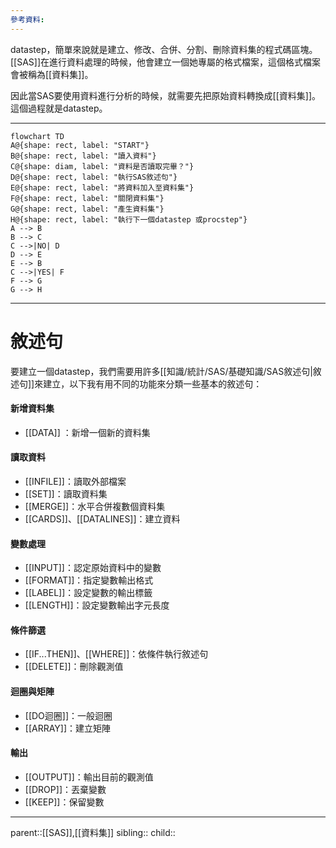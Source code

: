 ```yaml
---
參考資料:
---
```

datastep，簡單來說就是建立、修改、合併、分割、刪除資料集的程式碼區塊。[[SAS]]在進行資料處理的時候，他會建立一個她專屬的格式檔案，這個格式檔案會被稱為[[資料集]]。

因此當SAS要使用資料進行分析的時候，就需要先把原始資料轉換成[[資料集]]。這個過程就是datastep。
- - -
```mermaid
flowchart TD
A@{shape: rect, label: "START"}
B@{shape: rect, label: "讀入資料"}
C@{shape: diam, label: "資料是否讀取完畢？"}
D@{shape: rect, label: "執行SAS敘述句"}
E@{shape: rect, label: "將資料加入至資料集"}
F@{shape: rect, label: "關閉資料集"}
G@{shape: rect, label: "產生資料集"}
H@{shape: rect, label: "執行下一個datastep 或procstep"}
A --> B
B --> C
C -->|NO| D
D --> E
E --> B
C -->|YES| F
F --> G
G --> H
```
- - -
# 敘述句
要建立一個datastep，我們需要用許多[[知識/統計/SAS/基礎知識/SAS敘述句|敘述句]]來建立，以下我有用不同的功能來分類一些基本的敘述句：
#### 新增資料集
- [[DATA]] ：新增一個新的資料集
#### 讀取資料
- [[INFILE]]：讀取外部檔案
- [[SET]]：讀取資料集
- [[MERGE]]：水平合併複數個資料集
- [[CARDS]]、[[DATALINES]]：建立資料
#### 變數處理
- [[INPUT]]：認定原始資料中的變數
- [[FORMAT]]：指定變數輸出格式
- [[LABEL]]：設定變數的輸出標籤
- [[LENGTH]]：設定變數輸出字元長度
#### 條件篩選
- [[IF...THEN]]、[[WHERE]]：依條件執行敘述句
- [[DELETE]]：刪除觀測值
#### 迴圈與矩陣
- [[DO迴圈]]：一般迴圈
- [[ARRAY]]：建立矩陣
#### 輸出
- [[OUTPUT]]：輸出目前的觀測值
- [[DROP]]：丟棄變數
- [[KEEP]]：保留變數
- - -
parent::[[SAS]],[[資料集]]
sibling::
child::
